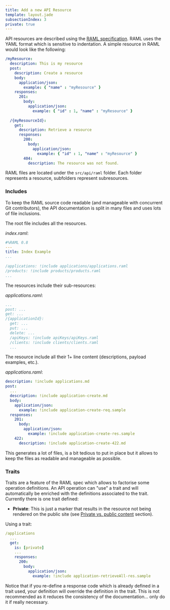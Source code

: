 ```yaml
---
title: Add a new API Resource
template: layout.jade
subsectionIndex: 3
private: true
---
```


API resources are described using the [RAML specification][raml-spec]. RAML
uses the YAML format which is sensitive to indentation. A simple resource in
RAML would look like the following:

```yaml
/myResource:
  description: This is my resource
  post:
    description: Create a resource
    body:
      application/json:
        example: { "name" : "myResource" }
    responses:
      201:
        body:
          application/json:
            example: { "id" : 1, "name" : "myResource" }
 
  /{myResourceId}:
    get:
      description: Retrieve a resource
      responses:
        200:
          body:
            application/json:
              example: { "id" : 1, "name" : "myResource" }
        404:
          description: The resource was not found.
```

RAML files are located under the `src/api/raml` folder. Each folder represents 
a resource, subfolders represent subresources.


### Includes

To keep the RAML source code readable (and manageable with concurrent Git contributors), the API documentation is split in many files and uses lots of file inclusions.

The root file includes all the resources.

*index.raml*:
```yaml
#%RAML 0.8
---
title: Index Example
...
 
/applications: !include applications/applications.raml
/products: !include products/products.raml
...
```

The resources include their sub-resources:

*applications.raml*:
```yaml
...
post: ...
get: ...
/{applicationId}:
  get: ...
  put: ...
  delete: ...
  /apiKeys: !include apiKeys/apiKeys.raml
  /clients: !include clients/clients.raml
  ...
```

The resource include all their 1+ line content (descriptions, payload examples, etc.).


*applications.raml*:
```yaml
description: !include applications.md
post:
  ...
  description: !include application-create.md
  body:
    application/json:
      example: !include application-create-req.sample
  responses:
    201:
      body:
        application/json:
          example: !include application-create-res.sample
    422:
      description: !include application-create-422.md
```

This generates a lot of files, is a bit tedious to put in place but it allows to keep the files as readable and manageable as possible.


### Traits

Traits are a feature of the RAML spec which allows to factorise some operation definitions. An API operation can "use" a trait and will automatically be enriched with the definitions associated to the trait. Currently there is one trait defined:

 - **Private**: This is just a marker that results in the resource not being rendered on the public site (see [Private vs. public content](../public-private) section).
   
   
Using a trait:

```yaml
/applications
  ...
  get:
    is: [private]
    ...
    responses:
      200:
        body:
          application/json:
            example: !include application-retrieveAll-res.sample
```

Notice that if you re-define a response code which is already defined in a trait used, your definition will override the definition in the trait. This is not recommended as it reduces the consistency of the documentation... only do it if really necessary.


[raml-spec]: https://lotaris.atlassian.net/wiki/raml.org/spec.html